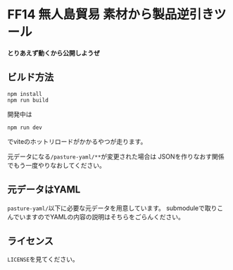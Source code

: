 # FF14 無人島貿易 素材から製品逆引きツール

**とりあえず動くから公開しようぜ**

## ビルド方法

```
npm install
npm run build
```

開発中は
```
npm run dev
```
でviteのホットリロードがかかるやつが走ります。

元データになる`/pasture-yaml/**`が変更された場合は
JSONを作りなおす関係でもう一度やりなおしてください。

## 元データはYAML

`pasture-yaml/`以下に必要な元データを用意しています。
submoduleで取りこんでいますのでYAMLの内容の説明はそちらをごらんください。

## ライセンス

`LICENSE`を見てください。


